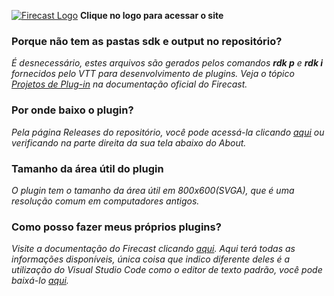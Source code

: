 [![Firecast Logo](https://firecast.app/wp-content/uploads/2021/03/logo1024x1024no_padding-300x300.png "Firecast Logo")](firecast.app)
**Clique no logo para acessar o site**

### Porque não tem as pastas sdk e output no repositório?

*É desnecessário, estes arquivos são gerados pelos comandos **rdk p** e **rdk i** fornecidos pelo VTT para desenvolvimento de plugins. Veja o tópico [Projetos de Plug-in](https://rrpg.com.br/sdk3/RRPG%20SDK%203.html?CriarummodelodefichaapartirdeumP.html) na documentação oficial do Firecast.*

### Por onde baixo o plugin?
*Pela página Releases do repositório, você pode acessá-la clicando [aqui](https://github.com/lcafer/mutantes-malfeitores2e/releases) ou verificando na parte direita da sua tela abaixo do About.*

### Tamanho da área útil do plugin

*O plugin tem o tamanho da área útil em 800x600(SVGA), que é uma resolução comum em computadores antigos.*

### Como posso fazer meus próprios plugins?

*Visite a documentação do Firecast clicando [aqui](https://rrpg.com.br/sdk3/RRPG%20SDK%203.html?introducao.html). Aqui terá todas as informações disponíveis, única coisa que indico diferente deles é a utilização do Visual Studio Code como o editor de texto padrão, você pode baixá-lo [aqui](https://code.visualstudio.com/).*












